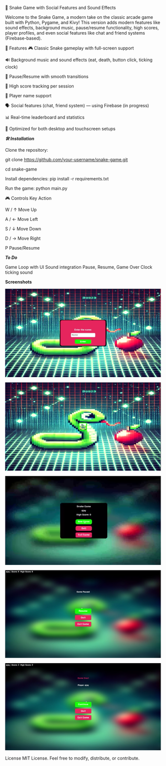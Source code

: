 🐍 Snake Game with Social Features and Sound Effects

Welcome to the Snake Game, a modern take on the classic arcade game built with Python, Pygame, and Kivy! This version adds modern features like sound effects, background music, pause/resume functionality, high scores, player profiles, and even social features like chat and friend systems (Firebase-based).

🚀 Features
🎮 Classic Snake gameplay with full-screen support

🔊 Background music and sound effects (eat, death, button click, ticking clock)

🧠 Pause/Resume with smooth transitions

🥇 High score tracking per session

👤 Player name support

🗣️ Social features (chat, friend system) — using Firebase (in progress)

📊 Real-time leaderboard and statistics

📱 Optimized for both desktop and touchscreen setups


_**🛠️ Installation**_

Clone the repository:

git clone https://github.com/your-username/snake-game.git

cd snake-game

Install dependencies:
pip install -r requirements.txt

Run the game:
python main.py

🎮 Controls
Key	Action

W / ↑	Move Up

A / ←	Move Left

S / ↓	Move Down

D / →	Move Right

P	Pause/Resume


_**To Do**_
 
 Game Loop with UI
 Sound integration
 Pause, Resume, Game Over
 Clock ticking sound

 **Screenshots**

![Alt text](sample/Info_screen.png)

![Alt text](sample/start_screen.png)

![Alt text](sample/snake_screen_hold.png)

![Alt text](sample/pause_screen_01.png)

![Alt text](sample/game_over.png)

 
License
MIT License. Feel free to modify, distribute, or contribute.

 
